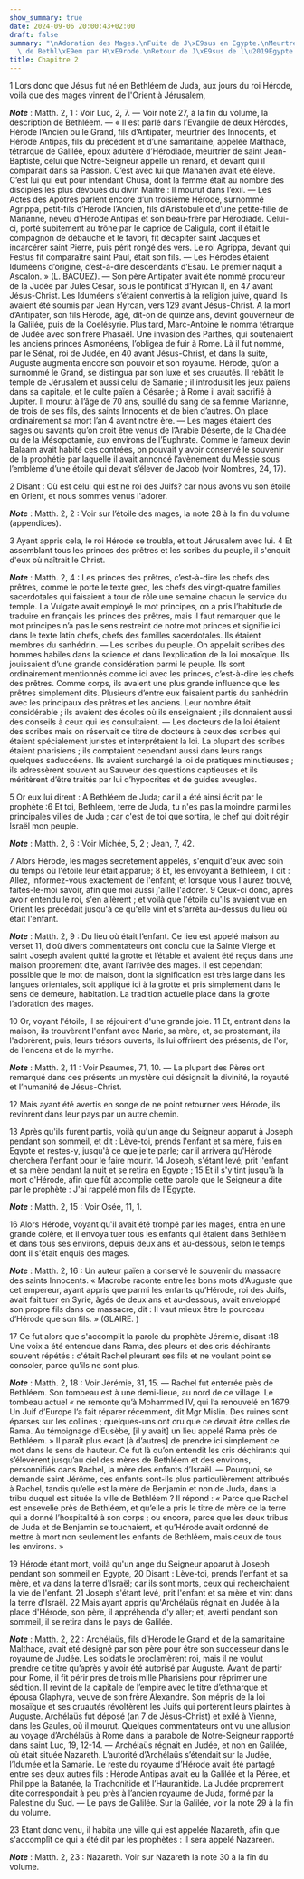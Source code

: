 ```yaml
---
show_summary: true
date: 2024-09-06 20:00:43+02:00
draft: false
summary: "\nAdoration des Mages.\nFuite de J\xE9sus en Egypte.\nMeurtre des enfants\
  \ de Bethl\xE9em par H\xE9rode.\nRetour de J\xE9sus de l\u2019Egypte.\n"
title: Chapitre 2
---
```





1 Lors donc que Jésus fut né en Bethléem de Juda, aux jours du roi Hérode, voilà que des mages vinrent de l'Orient à Jérusalem,

***Note*** :  Matth. 2, 1 : Voir Luc, 2, 7. ― Voir note 27, à la fin du volume, la description de Bethléem. ― « Il est parlé dans l’Evangile de deux Hérodes, Hérode l’Ancien ou le Grand, fils d’Antipater, meurtrier des Innocents, et Hérode Antipas, fils du précédent et d’une samaritaine, appelée Malthace, tétrarque de Galilée, époux adultère d’Hérodiade, meurtrier de saint Jean-Baptiste, celui que Notre-Seigneur appelle un renard, et devant qui il comparaît dans sa Passion. C’est avec lui que Manahen avait été élevé. C’est lui qui eut pour intendant Chusa, dont la femme était au nombre des disciples les plus dévoués du divin Maître : Il mourut dans l’exil. ― Les Actes des Apôtres parlent encore d’un troisième Hérode, surnommé Agrippa, petit-fils d’Hérode l’Ancien, fils d’Aristobule et d’une petite-fille de Marianne, neveu d’Hérode Antipas et son beau-frère par Hérodiade. Celui-ci, porté subitement au trône par le caprice de Caligula, dont il était le compagnon de débauche et le favori, fit décapiter saint Jacques et
incarcérer saint Pierre, puis périt rongé des vers. Le roi Agrippa, devant qui Festus fit comparaître saint Paul, était son fils. ― Les Hérodes étaient Iduméens d’origine, c’est-à-dire descendants d’Esaü. Le premier naquit à Ascalon. » (L. BACUEZ). ― Son père Antipater avait été nommé procureur de la Judée par Jules César, sous le pontificat d’Hyrcan II, en 47 avant Jésus-Christ. Les Iduméens s’étaient convertis à la religion juive, quand ils avaient été soumis par Jean Hyrcan, vers 129 avant Jésus-Christ. A la mort d’Antipater, son fils Hérode, âgé, dit-on de quinze ans, devint gouverneur de la Galilée, puis de la Coelésyrie. Plus tard, Marc-Antoine le nomma tétrarque de Judée avec son frère Phasaël. Une invasion des Parthes, qui soutenaient les anciens princes Asmonéens, l’obligea de fuir à Rome. Là il fut nommé, par le Sénat, roi de Judée, en 40 avant Jésus-Christ, et dans la suite, Auguste augmenta encore son pouvoir et son royaume. Hérode, qu’on a surnommé le Grand, se distingua par son luxe et ses
cruautés. Il rebâtit le temple de Jérusalem et aussi celui de Samarie ; il introduisit les jeux païens dans sa capitale, et le culte païen à Césarée ; à Rome il avait sacrifié à Jupiter. Il mourut à l’âge de 70 ans, souillé du sang de sa femme Marianne, de trois de ses fils, des saints Innocents et de bien d’autres. On place ordinairement sa mort l’an 4 avant notre ère. ― Les mages étaient des sages ou savants qu’on croit être venus de l’Arabie Déserte, de la Chaldée ou de la Mésopotamie, aux environs de l’Euphrate. Comme le fameux devin Balaam avait habité ces contrées, on pouvait y avoir conservé le souvenir de la prophétie par laquelle il avait annoncé l’avènement du Messie sous l’emblème d’une étoile qui devait s’élever de Jacob (voir Nombres, 24, 17).

2 Disant : Où est celui qui est né roi des Juifs? car nous avons vu son étoile en Orient, et nous sommes venus l'adorer.

***Note*** :  Matth. 2, 2 : Voir sur l’étoile des mages, la note 28 à la fin du volume (appendices).

3 Ayant appris cela, le roi Hérode se troubla, et tout Jérusalem avec lui. 4 Et assemblant tous les princes des prêtres et les scribes du peuple, il s'enquit d'eux où naîtrait le Christ.

***Note*** :  Matth. 2, 4 : Les princes des prêtres, c’est-à-dire les chefs des prêtres, comme le porte le texte grec, les chefs des vingt-quatre familles sacerdotales qui faisaient à tour de rôle une semaine chacun le service du temple. La Vulgate avait employé le mot principes, on a pris l’habitude de traduire en français les princes des prêtres, mais il faut remarquer que le mot principes n’a pas le sens restreint de notre mot princes et signifie ici dans le texte latin chefs, chefs des familles sacerdotales. Ils étaient membres du sanhédrin. ― Les scribes du peuple. On appelait scribes des hommes habiles dans la science et dans l’explication de la loi mosaïque. Ils jouissaient d’une grande considération parmi le peuple. Ils sont ordinairement mentionnés comme ici avec les princes, c’est-à-dire les chefs des prêtres. Comme corps, ils avaient une plus grande influence que les prêtres simplement dits. Plusieurs d’entre eux faisaient partis du sanhédrin avec les principaux des prêtres et les anciens. Leur nombre était
considérable ; ils avaient des écoles où ils enseignaient ; ils donnaient aussi des conseils à ceux qui les consultaient. ― Les docteurs de la loi étaient des scribes mais on réservait ce titre de docteurs à ceux des scribes qui étaient spécialement juristes et interprétaient la loi. La plupart des scribes étaient pharisiens ; ils comptaient cependant aussi dans leurs rangs quelques saduccéens. Ils avaient surchargé la loi de pratiques minutieuses ; ils adressèrent souvent au Sauveur des questions captieuses et ils méritèrent d’être traités par lui d’hypocrites et de guides aveugles.

5 Or eux lui dirent : A Bethléem de Juda; car il a été ainsi écrit par le prophète :6 Et toi, Bethléem, terre de Juda, tu n'es pas la moindre parmi les principales villes de Juda ; car c'est de toi que sortira, le chef qui doit régir Israël mon peuple.

***Note*** :  Matth. 2, 6 : Voir Michée, 5, 2 ; Jean, 7, 42.

7 Alors Hérode, les mages secrètement appelés, s'enquit d'eux avec soin du temps où l'étoile leur était apparue; 8 Et, les envoyant à Bethléem, il dit : Allez, informez-vous exactement de l'enfant; et lorsque vous l'aurez trouvé, faites-le-moi savoir, afin que moi aussi j'aille l'adorer. 9 Ceux-ci donc, après avoir entendu le roi, s'en allèrent ; et voilà que l'étoile qu'ils avaient vue en Orient les précédait jusqu'à ce qu'elle vint et s'arrêta au-dessus du lieu où était l'enfant.

***Note*** :  Matth. 2, 9 : Du lieu où était l’enfant. Ce lieu est appelé maison au verset 11, d’où divers commentateurs ont conclu que la Sainte Vierge et saint Joseph avaient quitté la grotte et l’étable et avaient été reçus dans une maison proprement dite, avant l’arrivée des mages. Il est cependant possible que le mot de maison, dont la signification est très large dans les langues orientales, soit appliqué ici à la grotte et pris simplement dans le sens de demeure, habitation. La tradition actuelle place dans la grotte l’adoration des mages.

10 Or, voyant l'étoile, il se réjouirent d'une grande joie. 11 Et, entrant dans la maison, ils trouvèrent l'enfant avec Marie, sa mère, et, se prosternant, ils l'adorèrent; puis, leurs trésors ouverts, ils lui offrirent des présents, de l'or, de l'encens et de la myrrhe.

***Note*** :  Matth. 2, 11 : Voir Psaumes, 71, 10. ― La plupart des Pères ont remarqué dans ces présents un mystère qui désignait la divinité, la royauté et l’humanité de Jésus-Christ.

12 Mais ayant été avertis en songe de ne point retourner vers Hérode, ils revinrent dans leur pays par un autre chemin.


13 Après qu'ils furent partis, voilà qu'un ange du Seigneur apparut à Joseph pendant son sommeil, et dit : Lève-toi, prends l'enfant et sa mère, fuis en Egypte et restes-y, jusqu'à ce que je te parle; car il arrivera qu'Hérode cherchera l'enfant pour le faire mourir. 14 Joseph, s'étant levé, prit l'enfant et sa mère pendant la nuit et se retira en Egypte ; 15 Et il s'y tint jusqu'à la mort d'Hérode, afin que fût accomplie cette parole que le Seigneur a dite par le prophète : J'ai rappelé mon fils de l'Egypte.

***Note*** :  Matth. 2, 15 : Voir Osée, 11, 1.


16 Alors Hérode, voyant qu'il avait été trompé par les mages, entra en une grande colère, et il envoya tuer tous les enfants qui étaient dans Bethléem et dans tous ses environs, depuis deux ans et au-dessous, selon le temps dont il s'était enquis des mages.

***Note*** :  Matth. 2, 16 : Un auteur païen a conservé le souvenir du massacre des saints Innocents. « Macrobe raconte entre les bons mots d’Auguste que cet empereur, ayant appris que parmi les enfants qu’Hérode, roi des Juifs, avait fait tuer en Syrie, âgés de deux ans et au-dessous, avait enveloppé son propre fils dans ce massacre, dit : Il vaut mieux être le pourceau d’Hérode que son fils. » (GLAIRE. )

17 Ce fut alors que s'accomplit la parole du prophète Jérémie, disant :18 Une voix a été entendue dans Rama, des pleurs et des cris déchirants souvent répétés : c'était Rachel pleurant ses fils et ne voulant point se consoler, parce qu'ils ne sont plus.

***Note*** :  Matth. 2, 18 : Voir Jérémie, 31, 15. ― Rachel fut enterrée près de Bethléem. Son tombeau est à une demi-lieue, au nord de ce village. Le tombeau actuel « ne remonte qu’à Mohammed IV, qui l’a renouvelé en 1679. Un Juif d’Europe l’a fait réparer récemment, dit Mgr Mislin. Des ruines sont éparses sur les collines ; quelques-uns ont cru que ce devait être celles de Rama. Au témoignage d’Eusèbe, [il y avait] un lieu appelé Rama près de Bethléem. » Il paraît plus exact [à d’autres] de prendre ici simplement ce mot dans le sens de hauteur. Ce fut là qu’on entendit les cris déchirants qui s’élevèrent jusqu’au ciel des mères de Bethléem et des environs, personnifiés dans Rachel, la mère des enfants d’Israël. ― Pourquoi, se demande saint Jérôme, ces enfants sont-ils plus particulièrement attribués à Rachel, tandis qu’elle est la mère de Benjamin et non de Juda, dans la tribu duquel est située la ville de Bethléem ? Il répond : « Parce que Rachel est ensevelie près de Bethléem, et qu’elle a pris le titre de mère de
la terre qui a donné l’hospitalité à son corps ; ou encore, parce que les deux tribus de Juda et de Benjamin se touchaient, et qu’Hérode avait ordonné de mettre à mort non seulement les enfants de Bethléem, mais ceux de tous les environs. »


19 Hérode étant mort, voilà qu'un ange du Seigneur apparut à Joseph pendant son sommeil en Egypte, 20 Disant : Lève-toi, prends l'enfant et sa mère, et va dans la terre d'Israël; car ils sont morts, ceux qui recherchaient la vie de l'enfant. 21 Joseph s'étant levé, prit l'enfant et sa mère et vint dans la terre d'Israël. 22 Mais ayant appris qu'Archélaüs régnait en Judée à la place d'Hérode, son père, il appréhenda d'y aller; et, averti pendant son sommeil, il se retira dans le pays de Galilée.

***Note*** :  Matth. 2, 22 : Archélaüs, fils d’Hérode le Grand et de la samaritaine Malthace, avait été désigné par son père pour être son successeur dans le royaume de Judée. Les soldats le proclamèrent roi, mais il ne voulut prendre ce titre qu’après y avoir été autorisé par Auguste. Avant de partir pour Rome, il fit périr près de trois mille Pharisiens pour réprimer une sédition. Il revint de la capitale de l’empire avec le titre d’ethnarque et épousa Glaphyra, veuve de son frère Alexandre. Son mépris de la loi mosaïque et ses cruautés révoltèrent les Juifs qui portèrent leurs plaintes à Auguste. Archélaüs fut déposé (an 7 de Jésus-Christ) et exilé à Vienne, dans les Gaules, où il mourut. Quelques commentateurs ont vu une allusion au voyage d’Archélaüs à Rome dans la parabole de Notre-Seigneur rapporté dans saint Luc, 19, 12-14. ― Archélaüs régnait en Judée, et non en Galilée, où était située Nazareth. L’autorité d’Archélaüs s’étendait sur la Judée, l’Idumée et la Samarie. Le reste du royaume d’Hérode avait été
partagé entre ses deux autres fils : Hérode Antipas avait eu la Galilée et la Pérée, et Philippe la Batanée, la Trachonitide et l’Hauranitide. La Judée proprement dite correspondait à peu près à l’ancien royaume de Juda, formé par la Palestine du Sud. ― Le pays de Galilée. Sur la Galilée, voir la note 29 à la fin du volume.

23 Etant donc venu, il habita une ville qui est appelée Nazareth, afin que s'accomplît ce qui a été dit par les prophètes : Il sera appelé Nazaréen.

***Note*** :  Matth. 2, 23 : Nazareth. Voir sur Nazareth la note 30 à la fin du volume.

